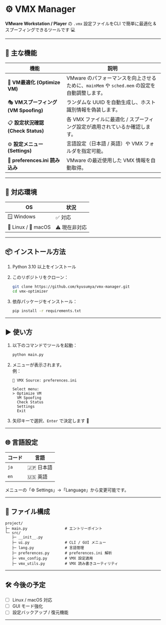 # ⚙️ VMX Manager

**VMware Workstation / Player** の `.vmx` 設定ファイルをCLI で簡単に最適化 & スプーフィングできるツールです 💻  

---

## 🚀 主な機能

| 機能 | 説明 |
|------|------|
| 🧠 **VM最適化 (Optimize VM)** | VMware のパフォーマンスを向上させるために、`mainMem` や `sched.mem` の設定を自動調整します。 |
| 🎭 **VMスプーフィング (VM Spoofing)** | ランダムな UUID を自動生成し、ホスト識別情報を偽装します。 |
| 📋 **設定状況確認 (Check Status)** | 各 VMX ファイルに最適化 / スプーフィング設定が適用されているか確認します。 |
| ⚙️ **設定メニュー (Settings)** | 言語設定（日本語 / 英語）や VMX フォルダを指定可能。 |
| 💾 **preferences.ini 読み込み** | VMware の最近使用した VMX 情報を自動取得。 |

---

## 🧩 対応環境

| OS | 状況 |
|----|------|
| 🪟 Windows | ✅ 対応 |
| 🐧 Linux / 🍎 macOS | ⚠️ 現在非対応 |

---

## 📦 インストール方法

1. Python 3.10 以上をインストール  
2. このリポジトリをクローン：

   ```bash
   git clone https://github.com/kyusumya/vmx-manager.git
   cd vmx-optimizer
   ```

3. 依存パッケージをインストール：

   ```bash
   pip install -r requirements.txt
   ```

---

## ▶️ 使い方

1. 以下のコマンドでツールを起動：

   ```bash
   python main.py
   ```

2. メニューが表示されます。  
   例：

   ```
   📂 VMX Source: preferences.ini

   Select menu:
   > Optimize VM
     VM Spoofing
     Check Status
     Settings
     Exit
   ```

3. 矢印キーで選択、`Enter` で決定します 🎯  

---

## 🌐 言語設定

| コード | 言語 |
|--------|------|
| `ja` | 🇯🇵 日本語 |
| `en` | 🇺🇸 英語 |

メニューの「⚙️ Settings」→「Language」から変更可能です。

---

## 🧰 ファイル構成

```
project/
├─ main.py                 # エントリーポイント
└─ src/
   ├─ __init__.py
   ├─ ui.py                # CLI / GUI メニュー
   ├─ lang.py              # 言語管理
   ├─ preferences.py       # preferences.ini 解析
   ├─ vmx_config.py        # VMX 設定適用
   ├─ vmx_utils.py         # VMX 読み書きユーティリティ
```

---

## 🛠️ 今後の予定

- [ ] Linux / macOS 対応  
- [ ] GUI モード強化  
- [ ] 設定バックアップ / 復元機能  

---
